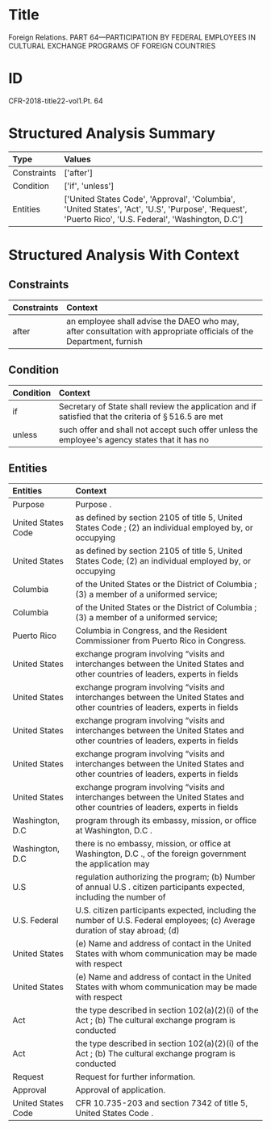 # Title

 Foreign Relations. PART 64—PARTICIPATION BY FEDERAL EMPLOYEES IN CULTURAL EXCHANGE PROGRAMS OF FOREIGN COUNTRIES


# ID

 CFR-2018-title22-vol1.Pt. 64


# Structured Analysis Summary

| Type        | Values                                                                                                                                                |
|:------------|:------------------------------------------------------------------------------------------------------------------------------------------------------|
| Constraints | ['after']                                                                                                                                             |
| Condition   | ['if', 'unless']                                                                                                                                      |
| Entities    | ['United States Code', 'Approval', 'Columbia', 'United States', 'Act', 'U.S', 'Purpose', 'Request', 'Puerto Rico', 'U.S. Federal', 'Washington, D.C'] |


# Structured Analysis With Context

 


## Constraints

| Constraints   | Context                                                                                                             |
|:--------------|:--------------------------------------------------------------------------------------------------------------------|
| after         | an employee shall advise the DAEO who may, after consultation with appropriate officials of the Department, furnish |


## Condition

| Condition   | Context                                                                                                          |
|:------------|:-----------------------------------------------------------------------------------------------------------------|
| if          | Secretary of State shall review the application and if satisfied that the criteria of &#167;&#8201;516.5 are met |
| unless      | such offer and shall not accept such offer unless the employee's agency states that it has no                    |


## Entities

| Entities           | Context                                                                                                                               |
|:-------------------|:--------------------------------------------------------------------------------------------------------------------------------------|
| Purpose            | Purpose .                                                                                                                             |
| United States Code | as defined by section 2105 of title 5, United States Code ; (2) an individual employed by, or occupying                               |
| United States      | as defined by section 2105 of title 5, United States Code; (2) an individual employed by, or occupying                                |
| Columbia           | of the United States or the District of Columbia ; (3) a member of a uniformed service;                                               |
| Columbia           | of the United States or the District of Columbia ; (3) a member of a uniformed service;                                               |
| Puerto Rico        | Columbia in Congress, and the Resident Commissioner from Puerto Rico  in Congress.                                                    |
| United States      | exchange program involving &#8220;visits and interchanges between the United States and other countries of leaders, experts in fields |
| United States      | exchange program involving &#8220;visits and interchanges between the United States and other countries of leaders, experts in fields |
| United States      | exchange program involving &#8220;visits and interchanges between the United States and other countries of leaders, experts in fields |
| United States      | exchange program involving &#8220;visits and interchanges between the United States and other countries of leaders, experts in fields |
| United States      | exchange program involving &#8220;visits and interchanges between the United States and other countries of leaders, experts in fields |
| Washington, D.C    | program through its embassy, mission, or office at Washington, D.C .                                                                  |
| Washington, D.C    | there is no embassy, mission, or office at Washington, D.C ., of the foreign government the application may                           |
| U.S                | regulation authorizing the program; (b) Number of annual U.S . citizen participants expected, including the number of                 |
| U.S. Federal       | U.S. citizen participants expected, including the number of U.S. Federal employees; (c) Average duration of stay abroad; (d)          |
| United States      | (e) Name and address of contact in the United States with whom communication may be made with respect                                 |
| United States      | (e) Name and address of contact in the United States with whom communication may be made with respect                                 |
| Act                | the type described in section 102(a)(2)(i) of the Act ; (b) The cultural exchange program is conducted                                |
| Act                | the type described in section 102(a)(2)(i) of the Act ; (b) The cultural exchange program is conducted                                |
| Request            | Request  for further information.                                                                                                     |
| Approval           | Approval  of application.                                                                                                             |
| United States Code | CFR 10.735-203 and section 7342 of title 5, United States Code .                                                                      |


